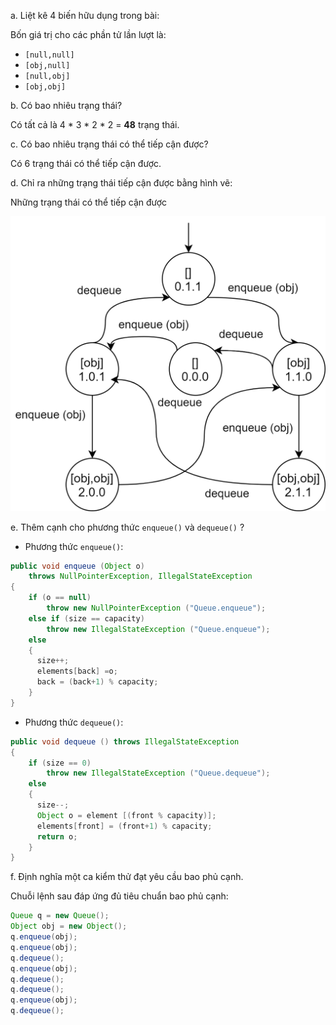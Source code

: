 a. Liệt kê 4 biến hữu dụng trong bài:

Bốn giá trị cho các phần tử lần lượt là:
- `[null,null]`
- `[obj,null]`
- `[null,obj]`
- `[obj,obj]`

b. Có bao nhiêu trạng thái?

Có tất cả là 4 * 3 * 2 * 2 = **48** trạng thái.

c. Có bao nhiêu trạng thái có thể tiếp cận được?

Có 6 trạng thái có thể tiếp cận được.

d. Chỉ ra những trạng thái tiếp cận được bằng hình vẽ:
 
 Những trạng thái có thể tiếp cận được

![draw](./imgs/Section7.5-1.png)

e. Thêm cạnh cho phương thức `enqueue()` và `dequeue()` ?

- Phương thức `enqueue()`:
```java
public void enqueue (Object o) 
    throws NullPointerException, IllegalStateException 
{ 
    if (o == null) 
        throw new NullPointerException ("Queue.enqueue");
    else if (size == capacity) 
        throw new IllegalStateException ("Queue.enqueue"); 
    else
    {
      size++;
      elements[back] =o;
      back = (back+1) % capacity;
    }
}
```

- Phương thức `dequeue()`:
```java
public void dequeue () throws IllegalStateException 
{ 
    if (size == 0) 
        throw new IllegalStateException ("Queue.dequeue");
    else
    {
      size--;
      Object o = element [(front % capacity)];
      elements[front] = (front+1) % capacity;
      return o;
    }
}
```

f. Định nghĩa một ca kiểm thử đạt yêu cầu bao phủ cạnh.

Chuỗi lệnh sau đáp ứng đủ tiêu chuẩn bao phủ cạnh:
```java
Queue q = new Queue();
Object obj = new Object();
q.enqueue(obj); 
q.enqueue(obj); 
q.dequeue(); 
q.enqueue(obj); 
q.dequeue(); 
q.dequeue(); 
q.enqueue(obj); 
q.dequeue();
```
